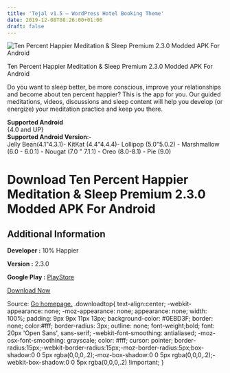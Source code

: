 ```yaml
---
title: 'Tejal v1.5 – WordPress Hotel Booking Theme'
date: 2019-12-08T08:26:00+01:00
draft: false
---
```


![Ten Percent Happier Meditation & Sleep Premium 2.3.0 Modded APK For Android](https://i0.wp.com/apkhome.net/wp-content/uploads/2019/11/Ten-Percent-Happier-Meditation-Sleep-Premium-2.3.0-Modded.png "Ten Percent Happier Meditation & Sleep Premium 2.3.0 Modded APK For Android")

  

Ten Percent Happier Meditation & Sleep Premium 2.3.0 Modded APK For Android

Do you want to sleep better, be more conscious, improve your relationships and become about ten percent happier? This is the app for you. Our guided meditations, videos, discussions and sleep content will help you develop (or energize) your meditation practice and keep you there.

**Supported Android**  
{4.0 and UP}  
**Supported Android Version**:-  
Jelly Bean(4.1"4.3.1)- KitKat (4.4"4.4.4)- Lollipop (5.0"5.0.2) - Marshmallow (6.0 - 6.0.1) - Nougat (7.0 " 7.1.1) - Oreo (8.0-8.1) - Pie (9.0)

Download Ten Percent Happier Meditation & Sleep Premium 2.3.0 Modded APK For Android
====================================================================================

Additional Information
----------------------

**Developer :** 10% Happier

**Version :** 2.3.0

**Google Play :** [PlayStore](https://play.google.com/store/apps/details?id=com.changecollective.tenpercenthappier)

  

[Download Now](https://store4app.co/post/ten-percent-happier-meditation-amp-sleep-premium-2-3-0-modded-apk-for-android_1574940295)

  
Source: [Go homepage.](https://store4app.co/post/ten-percent-happier-meditation-amp-sleep-premium-2-3-0-modded-apk-for-android_1574940295) .downloadtop{ text-align:center; -webkit-appearance: none; -moz-appearance: none; appearance: none; width: 100%; padding: 9px 9px 11px 13px; background-color: #0EBD3F; border: none; color:#fff; border-radius: 3px; outline: none; font-weight;bold; font: 20px 'Open Sans', sans-serif; -webkit-font-smoothing: antialiased; -moz-osx-font-smoothing: grayscale; color: #fff; cursor: pointer; border-radius:15px;-webkit-border-radius:15px;-moz-border-radius:5px;box-shadow:0 0 5px rgba(0,0,0,.2);-moz-box-shadow:0 0 5px rgba(0,0,0,.2);-webkit-box-shadow:0 0 5px rgba(0,0,0,.2) !important; }